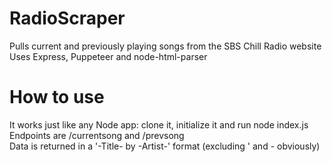 # RadioScraper
Pulls current and previously playing songs from the SBS Chill Radio website  
Uses Express, Puppeteer and node-html-parser  
# How to use
It works just like any Node app: clone it, initialize it and run node index.js  
Endpoints are /currentsong and /prevsong  
Data is returned in a '-Title- by -Artist-' format (excluding ' and - obviously)
